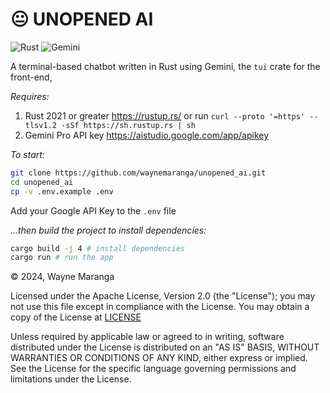 # 😐 UNOPENED AI 

![Rust](https://img.shields.io/badge/rust-%23000000.svg?style=for-the-badge&logo=rust&logoColor=white) ![Gemini](https://img.shields.io/badge/Gemini-8E75B2?style=for-the-badge&logo=googlebard&logoColor=fff)

A terminal-based chatbot written in Rust using Gemini, the `tui` crate for the front-end, 

_Requires:_
1. Rust 2021 or greater https://rustup.rs/
    or run `curl --proto '=https' --tlsv1.2 -sSf https://sh.rustup.rs | sh`
2. Gemini Pro API key https://aistudio.google.com/app/apikey

_To start:_
```bash
git clone https://github.com/waynemaranga/unopened_ai.git
cd unopened_ai
cp -v .env.example .env
```
Add your Google API Key to the `.env` file

_...then build the project to install dependencies:_
```bash
cargo build -j 4 # install dependencies
cargo run # run the app
```


©️ 2024, Wayne Maranga

Licensed under the Apache License, Version 2.0 (the "License");
you may not use this file except in compliance with the License.
You may obtain a copy of the License at [LICENSE](/LICENSE.md)

Unless required by applicable law or agreed to in writing, software
distributed under the License is distributed on an "AS IS" BASIS,
WITHOUT WARRANTIES OR CONDITIONS OF ANY KIND, either express or implied.
See the License for the specific language governing permissions and
limitations under the License.


